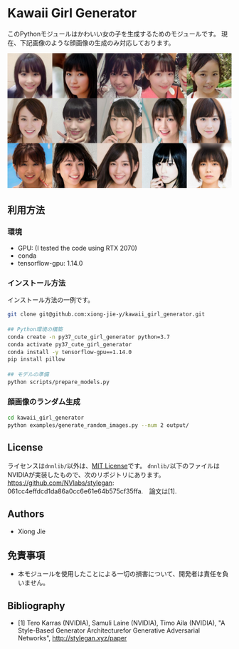# Kawaii Girl Generator
このPythonモジュールはかわいい女の子を生成するためのモジュールです。
現在、下記画像のような顔画像の生成のみ対応しております。

![Catch Image](docs/images/catch_image.jpg)

## 利用方法
### 環境
* GPU: (I tested the code using RTX 2070)
* conda
* tensorflow-gpu: 1.14.0

### インストール方法
インストール方法の一例です。
```bash
git clone git@github.com:xiong-jie-y/kawaii_girl_generator.git

## Python環境の構築
conda create -n py37_cute_girl_generator python=3.7
conda activate py37_cute_girl_generator
conda install -y tensorflow-gpu==1.14.0
pip install pillow

## モデルの準備
python scripts/prepare_models.py
```

### 顔画像のランダム生成
```bash
cd kawaii_girl_generator
python examples/generate_random_images.py --num 2 output/
```

## License
ライセンスは`dnnlib/`以外は、[MIT License](https://github.com/xiong-jie-y/kawaii_girl_generator/blob/master/LICENSE)です。
`dnnlib/`以下のファイルはNVIDIAが実装したもので、次のリポジトリにあります。https://github.com/NVlabs/stylegan: 061cc4effdcd1da86a0cc6e61e64b575cf35ffa.　論文は[1].

## Authors
* Xiong Jie

## 免責事項
* 本モジュールを使用したことによる一切の損害について、開発者は責任を負いません。

## Bibliography
* [1] Tero Karras (NVIDIA), Samuli Laine (NVIDIA), Timo Aila (NVIDIA), "A Style-Based Generator Architecturefor Generative Adversarial Networks", http://stylegan.xyz/paper